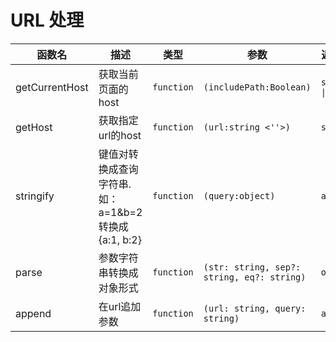# URL 处理


| 函数名         | 描述                                                    | 类型       | 参数                                       | 返回值           |
| -------------- | ------------------------------------------------------- | ---------- | ------------------------------------------ | ---------------- |
| getCurrentHost | 获取当前页面的 host                                     | `function` | `(includePath:Boolean)`                    | `string \| null` |
| getHost        | 获取指定url的host                                       | `function` | `(url:string <''>)`                        | `string`         |
| stringify      | 键值对转换成查询字符串. 如：a=1&b=2 转换成 \{a:1, b:2\} | `function` | `(query:object)`                           | `array`          |
| parse          | 参数字符串转换成对象形式                                | `function` | `(str: string, sep?: string, eq?: string)` | `object`         |
| append         | 在url追加参数                                           | `function` | `(url: string, query: string)`             | `array`          |
